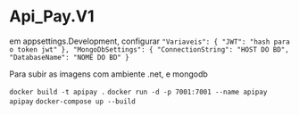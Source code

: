 # Api_Pay.V1

em appsettings.Development, configurar 
``"Variaveis": {
  "JWT": "hash para o token jwt"
},
  "MongoDbSettings": {
    "ConnectionString": "HOST DO BD",
    "DatabaseName": "NOME DO BD"
}``

Para subir as imagens com ambiente .net, e mongodb

``docker build -t apipay .``
``docker run -d -p 7001:7001 --name apipay apipay``
``docker-compose up --build``
